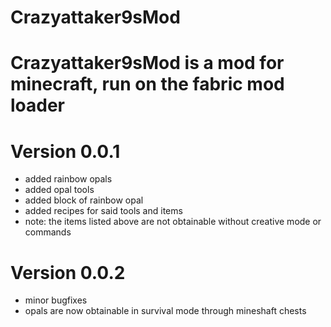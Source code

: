 # Crazyattaker9sMod

# Crazyattaker9sMod is a mod for minecraft, run on the fabric mod loader

# Version 0.0.1
- added rainbow opals
- added opal tools
- added block of rainbow opal
- added recipes for said tools and items
- note: the items listed above are not obtainable without creative mode or commands

# Version 0.0.2
- minor bugfixes
- opals are now obtainable in survival mode through mineshaft chests
